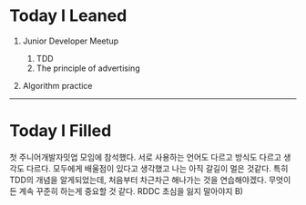 Today I Leaned
=======

1. Junior Developer Meetup
    1. TDD
    1. The principle of advertising
    
1. Algorithm practice
  
  
  ******************
  
  
Today I Filled
=======

첫 주니어개발자밋업 모임에 참석했다. 서로 사용하는 언어도 다르고 방식도 다르고 생각도 다르다.
모두에게 배울점이 있다고 생각했고 나는 아직 갈길이 멀은 것같다. 특히 TDD의 개념을 알게되었는데,
처음부터 차근차근 해나가는 것을 연습해야겠다. 무엇이든 계속 꾸준히 하는게 중요할 것 같다.
RDDC 초심을 잃지 말아야지 B)
